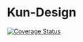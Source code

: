 # Kun-Design

[![Coverage Status](https://coveralls.io/repos/github/liangkun97/kun-design/badge.svg?branch=master)](https://coveralls.io/github/liangkun97/kun-design?branch=master)